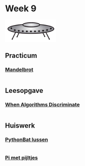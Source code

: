 # Week 9

![Schotel](/images/saucer.png)

## Practicum

### [Mandelbrot](/problems/mandelbrot.md)

```{include} problems/mandelbrot.md
```

## Leesopgave

### [When Algorithms Discriminate](/readings/algoritmen_discrimineren.md)

```{include} readings/end_of_theory.md
```

## Huiswerk

### [PythonBat lussen](/problems/pythonbat_lussen.md)

```{include} problems/pythonbat_lussen.md
```

### [Pi met pijltjes](/problems/pi_pijlen.md)

```{include} problems/pi_pijlen.md
```
